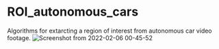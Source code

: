 # ROI_autonomous_cars
Algorithms for extarcting a region of interest from autonomous car video footage.
![Screenshot from 2022-02-06 00-45-52](https://user-images.githubusercontent.com/37310507/152662782-bb341841-2894-4e1b-b583-538f7754c370.png)

